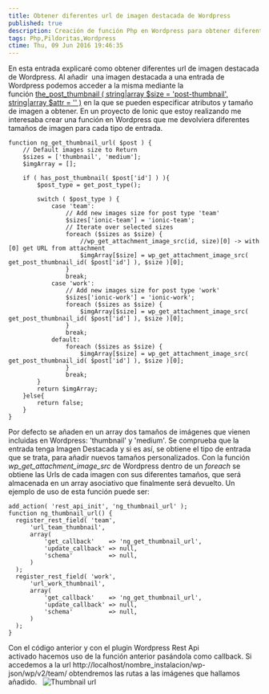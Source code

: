 ```yaml
---
title: Obtener diferentes url de imagen destacada de Wordpress
published: true
description: Creación de función Php en Wordpress para obtener diferentes Urls de imagen destacada
tags: Php,Pildoritas,Wordpress
ctime: Thu, 09 Jun 2016 19:46:35
---
```


En esta entrada explicaré como obtener diferentes url de imagen destacada de Wordpress. Al añadir  una imagen destacada a una entrada de Wordpress podemos acceder a la misma mediante la función [the_post_thumbnail ( string|array $size = 'post-thumbnail', string|array $attr = '' )](https://developer.wordpress.org/reference/functions/the_post_thumbnail/) en la que se pueden especificar atributos y tamaño de imagen a obtener. En un proyecto de Ionic que estoy realizando me interesaba crear una función en Wordpress que me devolviera diferentes tamaños de imagen para cada tipo de entrada.

```
function ng_get_thumbnail_url( $post ) {
	// Default images size to Return
	$sizes = ['thumbnail', 'medium'];
	$imgArray = [];

	if ( has_post_thumbnail( $post['id'] ) ){
		$post_type = get_post_type();

		switch ( $post_type ) {
			case 'team':
				// Add new images size for post type 'team'
				$sizes['ionic-team'] = 'ionic-team';
				// Iterate over selected sizes
				foreach ($sizes as $size) {
					//wp_get_attachment_image_src(id, size)[0] -> with [0] get URL from attachment
					$imgArray[$size] = wp_get_attachment_image_src( get_post_thumbnail_id( $post['id'] ), $size )[0];
				}
				break;
			case 'work':
				// Add new images size for post type 'work'
				$sizes['ionic-work'] = 'ionic-work';
				foreach ($sizes as $size) {
					$imgArray[$size] = wp_get_attachment_image_src( get_post_thumbnail_id( $post['id'] ), $size )[0];
				}
				break;
			default:
				foreach ($sizes as $size) {
					$imgArray[$size] = wp_get_attachment_image_src( get_post_thumbnail_id( $post['id'] ), $size )[0];
				}
				break;
		}
		return $imgArray;
	}else{
		return false;
	}
}
```

Por defecto se añaden en un array dos tamaños de imágenes que vienen incluidas en Wordpress: 'thumbnail' y 'medium'. Se comprueba que la entrada tenga Imagen Destacada y si es así, se obtiene el tipo de entrada que se trata, para añadir nuevos tamaños personalizados. Con la función _wp_get_attachment_image_src_ de Wordpress dentro de un _foreach_ se obtiene las Urls de cada imagen con sus diferentes tamaños, que será almacenada en un array asociativo que finalmente será devuelto. Un ejemplo de uso de esta función puede ser:

```
add_action( 'rest_api_init', 'ng_thumbnail_url' );
function ng_thumbnail_url() {
  register_rest_field( 'team',
      'url_team_thumbnail',
      array(
          'get_callback'    => 'ng_get_thumbnail_url',
          'update_callback' => null,
          'schema'          => null,
      )
  );
  register_rest_field( 'work',
      'url_work_thumbnail',
      array(
          'get_callback'    => 'ng_get_thumbnail_url',
          'update_callback' => null,
          'schema'          => null,
      )
  );
}
```

Con el código anterior y con el plugin Wordpress Rest Api activado hacemos uso de la función anterior pasándola como callback. Si accedemos a la url http://localhost/nombre_instalacion/wp-json/wp/v2/team/ obtendremos las rutas a las imágenes que hallamos añadido.   ![Thumbnail url](storage/wp-content/uploads/2016/06/thumbs_url.png)